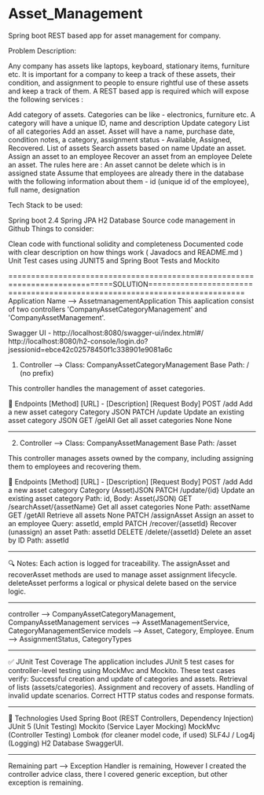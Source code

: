 # Asset_Management
 Spring boot REST based app for asset management for company. 


Problem Description:

Any company has assets like laptops, keyboard, stationary items, furniture etc. It is important for a company to keep a track of these assets, their condition,
and assignment to people to ensure rightful use of these assets and keep a track of them.  A REST based app is required which will expose the following services :

Add category of assets. Categories can be like - electronics, furniture etc. A category will have a unique ID, name and description
Update category 
List of all categories 
Add an asset. Asset will have a name, purchase date, condition notes, a category, assignment status - Available, Assigned, Recovered. 
List of assets
Search assets based on name 
Update an asset. 
Assign an asset to an employee 
Recover an asset from an employee 
Delete an asset.  The rules here are : An asset cannot be delete which is in assigned state 
Assume that employees are already there in the database with the following information about them - id (unique id of the employee), full name, designation

Tech Stack to be used:

Spring boot 2.4 
Spring JPA
H2 Database 
Source code management in Github 
Things to consider:

Clean code with functional solidity and completeness
Documented code with clear description  on how things work ( Javadocs and README.md )
Unit Test cases using JUNIT5 and Spring Boot Tests and Mockito 


=============================================================================SOLUTION===========================================================================
Application Name --> AssetmanagementApplication
This aaplication consist of two controllers 'CompanyAssetCategoryManagement' and 'CompanyAssetManagement'.

Swagger UI - http://localhost:8080/swagger-ui/index.html#/
http://localhost:8080/h2-console/login.do?jsessionid=ebce42c02578450f1c338901e9081a6c


1. Controller --> 
Class: CompanyAssetCategoryManagement
Base Path: / (no prefix)

This controller handles the management of asset categories.

📌 Endpoints
[Method] 	  [URL]	 -             [Description]	                        [Request Body]
POST     	/add	       Add a new asset category	Category            JSON
PATCH	   /update	     Update an existing asset category            JSON
GET	     /gelAll	     Get all asset categories	None                None

--------------------------------------------------------------------------------------------------------------------------------
2. Controller --> 
Class: CompanyAssetManagement
Base Path: /asset

This controller manages assets owned by the company, including assigning them to employees and recovering them.

📌 Endpoints
[Method] 	  [URL]	 -                    [Description]	                                [Request Body]
POST     	/add	                       Add a new asset category	Category                (Asset)JSON
PATCH	   /update/{id}	                Update an existing asset category                Path: id, Body: Asset(JSON)
GET	     /searchAsset/{assetName}	    Get all asset categories	None                    Path: assetName
GET      /getAll                      Retrieve all assets                              None
PATCH    /assignAsset                 Assign an asset to an employee                   Query: assetId, empId
PATCH    /recover/{assetId}           Recover (unassign) an asset                      Path: assetId
DELETE   /delete/{assetId}            Delete an asset by ID                            Path: assetId

-----------------------------------------------------------------------------------------------------------------------------------------
🔍 Notes:
Each action is logged for traceability.
The assignAsset and recoverAsset methods are used to manage asset assignment lifecycle.
deleteAsset performs a logical or physical delete based on the service logic.

---------------------------------------------
controller --> CompanyAssetCategoryManagement, CompanyAssetManagement
services -->  AssetManagementService, CategoryManagementService
models --> Asset, Category, Employee.
Enum --> AssignmentStatus, CategoryTypes

-----------------------------------------------------------------------------------------------
✅ JUnit Test Coverage
The application includes JUnit 5 test cases for controller-level testing using MockMvc and Mockito. These test cases verify:
Successful creation and update of categories and assets.
Retrieval of lists (assets/categories).
Assignment and recovery of assets.
Handling of invalid update scenarios.
Correct HTTP status codes and response formats.

----------------------------------------------------------------------------------------------
🔧 Technologies Used
Spring Boot (REST Controllers, Dependency Injection)
JUnit 5 (Unit Testing)
Mockito (Service Layer Mocking)
MockMvc (Controller Testing)
Lombok (for cleaner model code, if used)
SLF4J / Log4j (Logging)
H2 Database
SwaggerUI.

-----------------------------------------------------
Remaining part --> 
Exception Handler is remaining, However I created the controller advice class, there I covered generic exception, but other exception is remaining.
